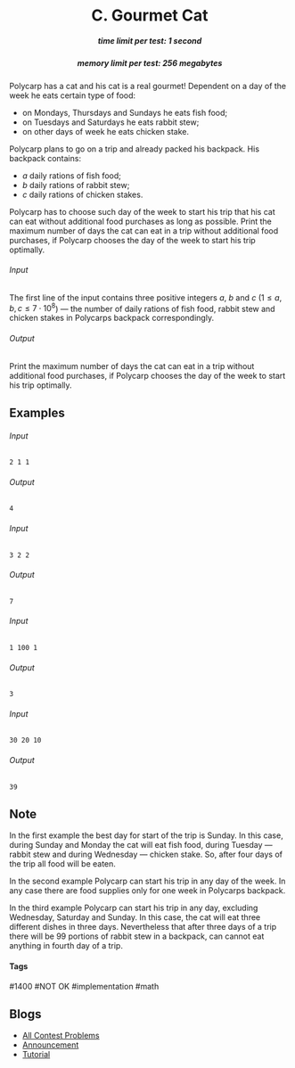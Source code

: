 <h1 style='text-align: center;'> C. Gourmet Cat</h1>

<h5 style='text-align: center;'>time limit per test: 1 second</h5>
<h5 style='text-align: center;'>memory limit per test: 256 megabytes</h5>

Polycarp has a cat and his cat is a real gourmet! Dependent on a day of the week he eats certain type of food:

* on Mondays, Thursdays and Sundays he eats fish food;
* on Tuesdays and Saturdays he eats rabbit stew;
* on other days of week he eats chicken stake.

Polycarp plans to go on a trip and already packed his backpack. His backpack contains:

* $a$ daily rations of fish food;
* $b$ daily rations of rabbit stew;
* $c$ daily rations of chicken stakes.

Polycarp has to choose such day of the week to start his trip that his cat can eat without additional food purchases as long as possible. Print the maximum number of days the cat can eat in a trip without additional food purchases, if Polycarp chooses the day of the week to start his trip optimally.

###### Input

The first line of the input contains three positive integers $a$, $b$ and $c$ ($1 \le a, b, c \le 7\cdot10^8$) — the number of daily rations of fish food, rabbit stew and chicken stakes in Polycarps backpack correspondingly.

###### Output

Print the maximum number of days the cat can eat in a trip without additional food purchases, if Polycarp chooses the day of the week to start his trip optimally.

## Examples

###### Input


```text
2 1 1
```
###### Output


```text
4
```
###### Input


```text
3 2 2
```
###### Output


```text
7
```
###### Input


```text
1 100 1
```
###### Output


```text
3
```
###### Input


```text
30 20 10
```
###### Output


```text
39
```
## Note

In the first example the best day for start of the trip is Sunday. In this case, during Sunday and Monday the cat will eat fish food, during Tuesday — rabbit stew and during Wednesday — chicken stake. So, after four days of the trip all food will be eaten.

In the second example Polycarp can start his trip in any day of the week. In any case there are food supplies only for one week in Polycarps backpack.

In the third example Polycarp can start his trip in any day, excluding Wednesday, Saturday and Sunday. In this case, the cat will eat three different dishes in three days. Nevertheless that after three days of a trip there will be $99$ portions of rabbit stew in a backpack, can cannot eat anything in fourth day of a trip.



#### Tags 

#1400 #NOT OK #implementation #math 

## Blogs
- [All Contest Problems](../Codeforces_Round_552_(Div._3).md)
- [Announcement](../blogs/Announcement.md)
- [Tutorial](../blogs/Tutorial.md)
